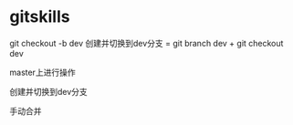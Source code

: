 # gitskills

git checkout -b dev 创建并切换到dev分支 = git branch dev + git checkout dev

master上进行操作

创建并切换到dev分支

手动合并
